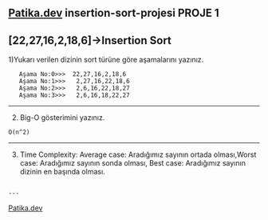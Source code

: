 [Patika.dev](https://www.patika.dev/tr) insertion-sort-projesi  PROJE 1
---
 [22,27,16,2,18,6]->Insertion Sort
 --- 
   1)Yukarı verilen dizinin sort türüne göre aşamalarını yazınız.
```
   Aşama No:0>>>  22,27,16,2,18,6
   Aşama No:1>>>   2,27,16,22,18,6
   Aşama No:2>>>   2,6,16,22,18,27
   Aşama No:3>>>   2,6,16,18,22,27
```
 --- 
  2) Big-O gösterimini yazınız.
 ``` 
 O(n^2)
 ```
  --- 
  3) Time Complexity: Average case: Aradığımız sayının ortada olması,Worst case: Aradığımız sayının sonda olması, Best case: Aradığımız sayının dizinin en başında olması.
   ```
   
   ```
    ---  
    
  
  
  
[Patika.dev](https://www.patika.dev/tr)
